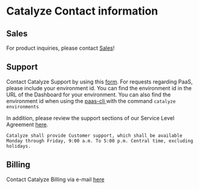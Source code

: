 # Catalyze Contact information

## Sales

For product inquiries, please contact [Sales](mailto:sales@catalyze.io)!

## Support

Contact Catalyze Support by using this [form](https://catalyzeio.zendesk.com/hc/en-us/requests/new).  For requests regarding PaaS, please include your environment id. You can find the environment id in the URL of the Dashboard for your environment.  You can also find the environment id when using the [paas-cli ](https://github.com/catalyzeio/cli) with the command `catalyze environments`

In addition, please review the support sections of our Service Level Agreement [here](https://legal.catalyze.io/#service-level-and-support-agreement).

`Catalyze shall provide Customer support, which shall be available Monday through Friday, 9:00 a.m. To 5:00 p.m. Central time, excluding holidays.`

## Billing

Contact Catalyze Billing via e-mail [here](mailto:billing@catalyze.io)
